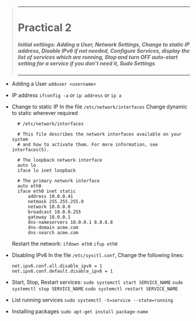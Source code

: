 >---
> # **Practical 2**
> ##### Initial settings: Adding a User, Network Settings, Change to static IP address, Disable IPv6 if not needed, Configure Services, display the list of services which are running, Stop and turn OFF auto-start setting for a service if you don’t need it, Sudo Settings
>---

- Adding a User
`adduser <username>`

- IP address
  `ifconfig -a` or `ip address` or `ip a`

- Change to static IP
  In the file `/etc/network/interfaces`
  Change dynamic to static wherever required
  ```
    # /etc/network/interfaces

    # This file describes the network interfaces available on your system
    # and how to activate them. For more information, see interfaces(5).

    # The loopback network interface
    auto lo
    iface lo inet loopback

    # The primary network interface
    auto eth0
    iface eth0 inet static
        address 10.0.0.41
        netmask 255.255.255.0
        network 10.0.0.0
        broadcast 10.0.0.255
        gateway 10.0.0.1
        dns-nameservers 10.0.0.1 8.8.8.8
        dns-domain acme.com
        dns-search acme.com
  ```
  Restart the network:
  `ifdown eth0` `ifup eth0`


- Disabling IPv6
  In the file `/etc/sysctl.conf`,
  Change the following lines:
  ```
  net.ipv6.conf.all.disable_ipv6 = 1
  net.ipv6.conf.default.disable_ipv6 = 1
  ```

- Start, Stop, Restart services:
  `sudo systemctl start SERVICE_NAME`
  `sudo systemctl stop SERVICE_NAME`
  `sudo systemctl restart SERVICE_NAME`

- List running services
  `sudo systemctl -t=service --state=running`

- Installing packages
  `sudo apt-get install package-name`